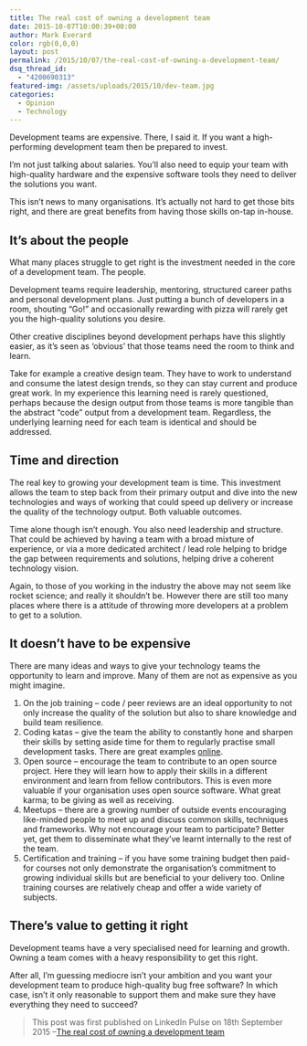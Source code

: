 ```yaml
---
title: The real cost of owning a development team
date: 2015-10-07T10:00:39+00:00
author: Mark Everard
color: rgb(0,0,0)
layout: post
permalink: /2015/10/07/the-real-cost-of-owning-a-development-team/
dsq_thread_id:
  - "4200690313"
featured-img: /assets/uploads/2015/10/dev-team.jpg
categories:
  - Opinion
  - Technology
---
```

Development teams are expensive. There, I said it. If you want a high-performing development team then be prepared to invest.

I’m not just talking about salaries. You’ll also need to equip your team with high-quality hardware and the expensive software tools they need to deliver the solutions you want.

This isn’t news to many organisations. It’s actually not hard to get those bits right, and there are great benefits from having those skills on-tap in-house.

## It’s about the people
What many places struggle to get right is the investment needed in the core of a development team. The people.

Development teams require leadership, mentoring, structured career paths and personal development plans. Just putting a bunch of developers in a room, shouting “Go!” and occasionally rewarding with pizza will rarely get you the high-quality solutions you desire.

Other creative disciplines beyond development perhaps have this slightly easier, as it’s seen as ‘obvious’ that those teams need the room to think and learn.

Take for example a creative design team. They have to work to understand and consume the latest design trends, so they can stay current and produce great work. In my experience this learning need is rarely questioned, perhaps because the design output from those teams is more tangible than the abstract “code” output from a development team. Regardless, the underlying learning need for each team is identical and should be addressed.

## Time and direction
The real key to growing your development team is time. This investment allows the team to step back from their primary output and dive into the new technologies and ways of working that could speed up delivery or increase the quality of the technology output. Both valuable outcomes.

Time alone though isn’t enough. You also need leadership and structure. That could be achieved by having a team with a broad mixture of experience, or via a more dedicated architect / lead role helping to bridge the gap between requirements and solutions, helping drive a coherent technology vision.

Again, to those of you working in the industry the above may not seem like rocket science; and really it shouldn’t be. However there are still too many places where there is a attitude of throwing more developers at a problem to get to a solution.

## It doesn’t have to be expensive
There are many ideas and ways to give your technology teams the opportunity to learn and improve. Many of them are not as expensive as you might imagine.

1. On the job training – code / peer reviews are an ideal opportunity to not only increase the quality of the solution but also to share knowledge and build team resilience.
2. Coding katas – give the team the ability to constantly hone and sharpen their skills by setting aside time for them to regularly practise small development tasks. There are great examples <a href="http://codekata.com/" target="_blank" rel="nofollow noopener noreferrer">online</a>.
3. Open source – encourage the team to contribute to an open source project. Here they will learn how to apply their skills in a different environment and learn from fellow contributors. This is even more valuable if your organisation uses open source software. What great karma; to be giving as well as receiving.
4. Meetups – there are a growing number of outside events encouraging like-minded people to meet up and discuss common skills, techniques and frameworks. Why not encourage your team to participate? Better yet, get them to disseminate what they’ve learnt internally to the rest of the team.
5. Certification and training – if you have some training budget then paid-for courses not only demonstrate the organisation’s commitment to growing individual skills but are beneficial to your delivery too. Online training courses are relatively cheap and offer a wide variety of subjects.

## There’s value to getting it right
Development teams have a very specialised need for learning and growth. Owning a team comes with a heavy responsibility to get this right.

After all, I’m guessing mediocre isn’t your ambition and you want your development team to produce high-quality bug free software? In which case, isn’t it only reasonable to support them and make sure they have everything they need to succeed?

> This post was first published on LinkedIn Pulse on 18th September 2015 –<a href="https://www.linkedin.com/pulse/real-cost-owning-development-team-mark-everard" target="_blank" rel="noopener noreferrer">The real cost of owning a development team</a>